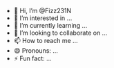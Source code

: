 - 👋 Hi, I’m @Fizz231N
- 👀 I’m interested in ...
- 🌱 I’m currently learning ...
- 💞️ I’m looking to collaborate on ...
- 📫 How to reach me ...
- 😄 Pronouns: ...
- ⚡ Fun fact: ...

<!---
Fizz231N/Fizz231N is a ✨ special ✨ repository because its `README.md` (this file) appears on your GitHub profile.
You can click the Preview link to take a look at your changes.
--->
